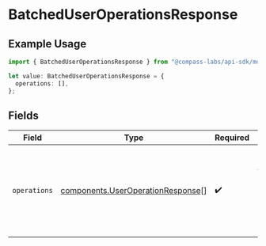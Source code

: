 # BatchedUserOperationsResponse

## Example Usage

```typescript
import { BatchedUserOperationsResponse } from "@compass-labs/api-sdk/models/components";

let value: BatchedUserOperationsResponse = {
  operations: [],
};
```

## Fields

| Field                                                                                  | Type                                                                                   | Required                                                                               | Description                                                                            |
| -------------------------------------------------------------------------------------- | -------------------------------------------------------------------------------------- | -------------------------------------------------------------------------------------- | -------------------------------------------------------------------------------------- |
| `operations`                                                                           | [components.UserOperationResponse](../../models/components/useroperationresponse.md)[] | :heavy_check_mark:                                                                     | List of user operations to be batched and executed by the smart account.               |
